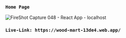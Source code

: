 ### `Home Page`

![FireShot Capture 048 - React App - localhost](https://user-images.githubusercontent.com/75581636/133964003-4ecafa99-1103-4786-a391-1fa0b68c1091.png)

### `Live-Link: https://wood-mart-13de4.web.app/`
